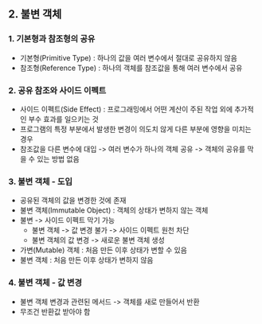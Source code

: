 ## 2. 불변 객체

### 1. 기본형과 참조형의 공유
- 기본형(Primitive Type) : 하나의 값을 여러 변수에서 절대로 공유하지 않음
- 참조형(Reference Type) : 하나의 객체를 참조값을 통해 여러 변수에서 공유

### 2. 공유 참조와 사이드 이펙트
- 사이드 이펙트(Side Effect) : 프로그래밍에서 어떤 계산이 주된 작업 외에 추가적인 부수 효과를 일으키는 것
- 프로그램의 특정 부분에서 발생한 변경이 의도치 않게 다른 부분에 영향을 미치는 경우
- 참조값을 다른 변수에 대입 -> 여러 변수가 하나의 객체 공유 -> 객체의 공유를 막을 수 있는 방법 없음

### 3. 불변 객체 - 도입
- 공유된 객체의 값을 변경한 것에 존재
- 불변 객체(Immutable Object) : 객체의 상태가 변하지 않는 객체
- 불변 -> 사이드 이펙트 막기 가능
  - 불변 객체 -> 값 변경 불가 -> 사이드 이펙트 원천 차단
  - 불변 객체의 값 변경 -> 새로운 불변 객체 생성
- 가변(Mutable) 객체 : 처음 만든 이후 상태가 변할 수 있음
- 불변 객체 : 처음 만든 이후 상태가 변하지 않음

### 4. 불변 객체 - 값 변경
- 불변 객체 변경과 관련된 메서드 -> 객체를 새로 만들어서 반환
- 무조건 반환값 받아야 함